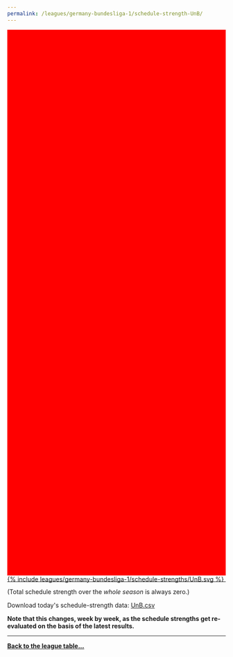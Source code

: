 ```yaml
---
permalink: /leagues/germany-bundesliga-1/schedule-strength-UnB/
---
```


<style>
.svg-wrap {
    background-color:red;
    height:0;
    padding-top:250%; /* 350px/550px */
    position: relative;
}

svg {
    background-color: white;
    height: 100%;
    display:block;
    width: 100%;
    position: absolute;
    top:0;
    left:0;
}
</style>


<div class="svg-wrap">
{% include leagues/germany-bundesliga-1/schedule-strengths/UnB.svg %}
</div>

-----

(Total schedule strength over the *whole season* is always zero.)


Download today's schedule-strength data: [UnB.csv](/assets/leagues/germany-bundesliga-1/2025/schedule-strengths/UnB.csv)

**Note that this changes, week by week, as the schedule strengths get re-evaluated on the
basis of the latest results.**

-----

[**Back to the league table...**](/leagues/germany-bundesliga-1)


